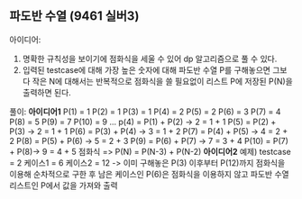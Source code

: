 ## 파도반 수열 (9461 실버3)

아이디어:
1. 명확한 규칙성을 보이기에 점화식을 세울 수 있어 dp 알고리즘으로 풀 수 있다.
2. 입력된 testcase에 대해 가장 높은 숫자에 대해 파도반 수열 P를 구해놓으면 그보다 작은 N에 대해서는 반복적으로 점화식을 쓸 필요없이 리스트 P에 저장된 P(N)을 출력하면 된다.

풀이:
**아이디어1**
P(1) = 1  P(2) = 1  P(3) = 1  P(4) = 2  P(5) = 2
P(6) = 3  P(7) = 4  P(8) = 5  P(9) = 7  P(10) = 9
...
p(4) = P(1) + P(2) -> 2 = 1 + 1
P(5) = P(2) + P(3) -> 2 = 1 + 1
P(6) = P(3) + P(4) -> 3 = 1 + 2
P(7) = P(4) + P(5) -> 4 = 2 + 2
P(8) = P(5) + P(6) -> 5 = 2 + 3
P(9) = P(6) + P(7) -> 7 = 3 + 4
P(10) = P(7) + P(8)-> 9 = 4 + 5
점화식 => P(N) = P(N-3) + P(N-2)
**아이디어2**
예제) testcase = 2
케이스1 = 6
케이스2 = 12
-> 이미 구해놓은 P(3) 이후부터 P(12)까지 점화식을 이용해 순차적으로 구한 후 남은 케이스인 P(6)은 점화식을 이용하지 않고 파도반 수열 리스트인 P에서 값을 가져와 출력
